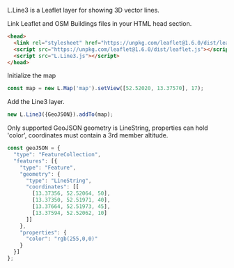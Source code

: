 
L.Line3 is a Leaflet layer for showing 3D vector lines.

Link Leaflet and OSM Buildings files in your HTML head section.

~~~ html
<head>
  <link rel="stylesheet" href="https://unpkg.com/leaflet@1.6.0/dist/leaflet.css"/>
  <script src="https://unpkg.com/leaflet@1.6.0/dist/leaflet.js"></script>
  <script src="L.Line3.js"></script>
</head>
~~~

Initialize the map

~~~ javascript
const map = new L.Map('map').setView([52.52020, 13.37570], 17);
~~~

Add the Line3 layer.

~~~ javascript
new L.Line3({GeoJSON}).addTo(map);
~~~

Only supported GeoJSON geometry is LineString, properties can hold 'color', coordinates must contain a 3rd member altitude.

~~~ javascript
const geoJSON = {
  "type": "FeatureCollection",
  "features": [{
    "type": "Feature",
    "geometry": {
      "type": "LineString",
      "coordinates": [[
        [13.37356, 52.52064, 50],
        [13.37350, 52.51971, 40],
        [13.37664, 52.51973, 45],
        [13.37594, 52.52062, 10]
      ]]
    },
    "properties": {
      "color": "rgb(255,0,0)"
    }
  }]
};
~~~
